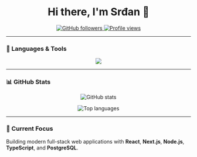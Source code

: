 <!-- Header -->
<h1 align="center">Hi there, I'm Srđan 👋</h1>

<!-- Badges -->
<p align="center">
  <a href="https://github.com/djanii?tab=followers">
    <img src="https://img.shields.io/github/followers/djanii?label=Followers&style=flat-square" alt="GitHub followers" />
  </a>
  <a href="https://github.com/djanii">
    <img src="https://komarev.com/ghpvc/?username=djanii&style=flat-square&color=blue" alt="Profile views" />
  </a>
</p>

---

### 🧠 Languages & Tools

<p align="center">
  <img src="https://skillicons.dev/icons?i=python,flask,react,nextjs,typescript,javascript,html,css,tailwind,postgres,nodejs,express,git,github,vscode" />
</p>

---

### 📊 GitHub Stats

<p align="center">
  <img src="https://github-readme-stats.vercel.app/api?username=srdjan123&show_icons=true&theme=dark&hide_border=true" alt="GitHub stats" />
</p>

<p align="center">
  <img src="https://github-readme-stats.vercel.app/api/top-langs/?username=srdjan123&layout=compact&theme=dark&hide_border=true" alt="Top languages" />
</p>

---

### 🚀 Current Focus
Building modern full-stack web applications with **React**, **Next.js**, **Node.js**, **TypeScript**, and **PostgreSQL**.
```
